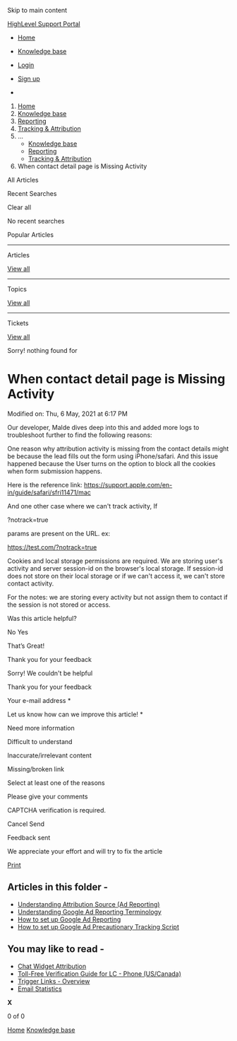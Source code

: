 Skip to main content

[ HighLevel Support Portal ](https://help.gohighlevel.com)

  * [ Home ](/support/home)
  * [ Knowledge base ](/support/solutions)

  * [Login](/support/login)
  * [Sign up](/support/signup)
  * 

  1. [Home](/support/home)
  2. [Knowledge base](/support/solutions)
  3. [Reporting](/support/solutions/48000451278)
  4. [Tracking & Attribution](/support/solutions/folders/48000672285)
  5. ... 
     * [Knowledge base](/support/solutions)
     * [Reporting](/support/solutions/48000451278)
     * [Tracking & Attribution](/support/solutions/folders/48000672285)
  6. When contact detail page is Missing Activity

All  Articles 

Recent Searches

Clear all

No recent searches

Popular Articles

* * *

Articles

[View all](/support/search/solutions)

* * *

Topics

[View all](/support/search/topics)

* * *

Tickets

[View all](/support/search/tickets)

Sorry! nothing found for   

# When contact detail page is Missing Activity

Modified on: Thu, 6 May, 2021 at 6:17 PM

Our developer, Malde dives deep into this and added more logs to troubleshoot further to find the following reasons:

One reason why attribution activity is missing from the contact details might be because the lead fills out the form using iPhone/safari. And this issue happened because the User turns on the option to block all the cookies when form submission happens.

Here is the reference link: <https://support.apple.com/en-in/guide/safari/sfri11471/mac>

And one other case where we can't track activity, If

?notrack=true

params are present on the URL. ex: 

<https://test.com/?notrack=true>

Cookies and local storage permissions are required. We are storing user's activity and server session-id on the browser's local storage. If session-id does not store on their local storage or if we can't access it, we can't store contact activity.

For the notes: we are storing every activity but not assign them to contact if the session is not stored or access.

Was this article helpful?

No  Yes 

That’s Great!

Thank you for your feedback

Sorry! We couldn't be helpful

Thank you for your feedback

Your e-mail address *

Let us know how can we improve this article! *

Need more information 

Difficult to understand 

Inaccurate/irrelevant content 

Missing/broken link 

Select at least one of the reasons 

Please give your comments 

CAPTCHA verification is required. 

Cancel  Send 

Feedback sent

We appreciate your effort and will try to fix the article

[Print](javascript:print\(\))

## Articles in this folder -

  * [Understanding Attribution Source (Ad Reporting)](/support/solutions/articles/48001219997-understanding-attribution-source-ad-reporting-)
  * [Understanding Google Ad Reporting Terminology](/support/solutions/articles/48001219241-understanding-google-ad-reporting-terminology)
  * [How to set up Google Ad Reporting](/support/solutions/articles/48001219312-how-to-set-up-google-ad-reporting)
  * [How to set up Google Ad Precautionary Tracking Script](/support/solutions/articles/48001219356-how-to-set-up-google-ad-precautionary-tracking-script)

## You may like to read -

  * [Chat Widget Attribution](/support/solutions/articles/48001175057-chat-widget-attribution)
  * [Toll-Free Verification Guide for LC - Phone (US/Canada)](/support/solutions/articles/48001222300-toll-free-verification-guide-for-lc-phone-us-canada-)
  * [Trigger Links - Overview](/support/solutions/articles/48000981404-trigger-links-overview)
  * [Email Statistics](/support/solutions/articles/48001215386-email-statistics)

**X**

0 of 0 []()

[Home](/support/home) [Knowledge base](/support/solutions)
